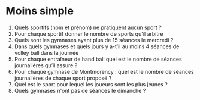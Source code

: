 # Moins simple

1. Quels sportifs (nom et prénom) ne pratiquent aucun sport ?
1. Pour chaque sportif donner le nombre de sports qu'il arbitre
1. Quels sont les gymnases ayant plus de 15 séances le mercredi ?
1. Dans quels gymnases et quels jours y a-t’il au moins 4 séances de volley ball dans la journée
1. Pour chaque entraîneur de hand ball quel est le nombre de séances journalières qu’il assure ?
1. Pour chaque gymnase de Montmorency : quel est le nombre de séances journalières de chaque sport proposé ?
1. Quel est le sport pour lequel les joueurs sont les plus jeunes ?
1. Quels gymnases n'ont pas de séances le dimanche ?


